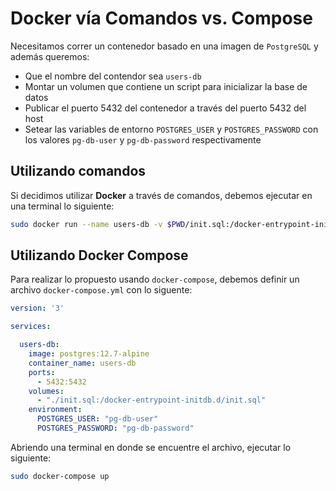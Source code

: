 # Docker vía Comandos vs. Compose

Necesitamos correr un contenedor basado en una imagen de `PostgreSQL` y además queremos:

- Que el nombre del contendor sea `users-db`
- Montar un volumen que contiene un script para inicializar la base de datos
- Publicar el puerto 5432 del contenedor a través del puerto 5432 del host
- Setear las variables de entorno `POSTGRES_USER` y `POSTGRES_PASSWORD` con los valores `pg-db-user` y `pg-db-password` respectivamente

## Utilizando comandos

Si decidimos utilizar **Docker** a través de comandos, debemos ejecutar en una terminal lo siguiente:

```bash
sudo docker run --name users-db -v $PWD/init.sql:/docker-entrypoint-initdb.d/init.sql -p 5432:5432 -e POSTGRES_USER=pg-db-user -e POSTGRES_PASSWORD=pg-db-password postgres:12.7-alpine
```

## Utilizando Docker Compose

Para realizar lo propuesto usando `docker-compose`, debemos definir un archivo `docker-compose.yml` con lo siguente:

```yaml
version: '3'

services:

  users-db:
    image: postgres:12.7-alpine
    container_name: users-db
    ports:
      - 5432:5432
    volumes:
      - "./init.sql:/docker-entrypoint-initdb.d/init.sql"
    environment:
      POSTGRES_USER: "pg-db-user"
      POSTGRES_PASSWORD: "pg-db-password"
```

Abriendo una terminal en donde se encuentre el archivo, ejecutar lo siguiente:

```bash
sudo docker-compose up
```
